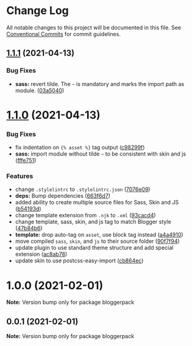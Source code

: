 # Change Log

All notable changes to this project will be documented in this file.
See [Conventional Commits](https://conventionalcommits.org) for commit guidelines.

## [1.1.1](https://github.com/bloggerpack/bloggerpack/compare/bloggerpack@1.1.0...bloggerpack@1.1.1) (2021-04-13)


### Bug Fixes

* **sass:** revert tilde. The `~` is mandatory and marks the import path as module. ([03a5040](https://github.com/bloggerpack/bloggerpack/commit/03a5040284673b746bc5c4f1f2dd975c8c0c598e))





# [1.1.0](https://github.com/bloggerpack/bloggerpack/compare/bloggerpack@1.0.0...bloggerpack@1.1.0) (2021-04-13)


### Bug Fixes

* fix indentation on `{% asset %}` tag output ([c98299f](https://github.com/bloggerpack/bloggerpack/commit/c98299fdff20d6bcf68cf0cd6e62dffbabcdaa42))
* **sass:** import module without tilde `~` to be consistent with skin and js ([fffe751](https://github.com/bloggerpack/bloggerpack/commit/fffe751e1505d40a2145e1642f030d2be32e596f))


### Features

* change `.stylelintrc` to `.stylelintrc.json` ([7076e09](https://github.com/bloggerpack/bloggerpack/commit/7076e09218fa77e8a16ae4f3c5c9a38b49eb47d4))
* **deps:** Bump dependencies ([663f6d7](https://github.com/bloggerpack/bloggerpack/commit/663f6d76299c6297a0a27d05c06ef899d9f1b277))
* added ability to create multiple source files for Sass, Skin and JS ([b54193d](https://github.com/bloggerpack/bloggerpack/commit/b54193d5fc7fbd82bcc981f63e957ad1733d9289))
* change template extension from `.njk` to `.xml` ([93cacd4](https://github.com/bloggerpack/bloggerpack/commit/93cacd4ae561b1bad98b117ac1ac95339fe6ec95))
* change template, sass, skin, and js tag to match Blogger style ([47b84b6](https://github.com/bloggerpack/bloggerpack/commit/47b84b6ac6768e7ee12a7173ea7a3dab95adb8db))
* **template:** drop auto-tag on `asset`, use block tag instead ([a4a4910](https://github.com/bloggerpack/bloggerpack/commit/a4a491051015fe2d8f8cc07434481c01e87cbb7c))
* move compiled `sass`, `skin`, and `js` to their source folder ([90f7f94](https://github.com/bloggerpack/bloggerpack/commit/90f7f9445930494246f3cf28e36afebefee5fb0b))
* update plugin to use standard theme structure and add special extension ([ac8ab78](https://github.com/bloggerpack/bloggerpack/commit/ac8ab78c0d21273d6303b7d7919f7f3e3495264f))
* update skin to use postcss-easy-import ([cb864ec](https://github.com/bloggerpack/bloggerpack/commit/cb864ec36d7caefa2ee070df395424625a2a2367))





# 1.0.0 (2021-02-01)

**Note:** Version bump only for package bloggerpack





## 0.0.1 (2021-02-01)

**Note:** Version bump only for package bloggerpack
